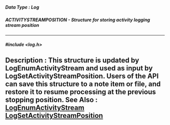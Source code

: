 ##### Data Type : Log
##### ACTIVITYSTREAMPOSITION - Structure for storing activity logging stream position
---
##### #include <log.h>
**Description :**
This structure is updated by LogEnumActivityStream and used as input by 
LogSetActivityStreamPosition. Users of the API can save this structure to a 
note item or file, and restore it to resume processing at the previous stopping 
position.
**See Also :**
[LogEnumActivityStream](D:/md_files/LogEnumActivityStream.md)
[LogSetActivityStreamPosition](D:/md_files/LogSetActivityStreamPosition.md)
---
